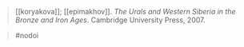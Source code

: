 > [[koryakova]]; [[epimakhov]]. *The Urals and Western Siberia in the Bronze and Iron Ages*. Cambridge University Press, 2007.

> #nodoi 